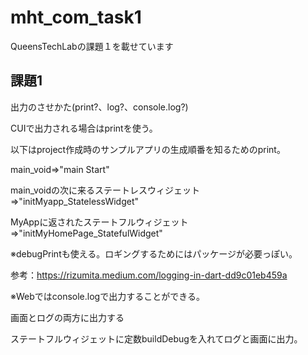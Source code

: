 # mht_com_task1

QueensTechLabの課題１を載せています

## 課題1

出力のさせかた(print?、log?、console.log?)

CUIで出力される場合はprintを使う。

以下はproject作成時のサンプルアプリの生成順番を知るためのprint。

main_void=>"main Start"

main_voidの次に来るステートレスウィジェット=>"initMyapp_StatelessWidget"

MyAppに返されたステートフルウィジェット=>"initMyHomePage_StatefulWidget"

※debugPrintも使える。ロギングするためにはパッケージが必要っぽい。

参考：https://rizumita.medium.com/logging-in-dart-dd9c01eb459a

※Webではconsole.logで出力することができる。

画面とログの両方に出力する

ステートフルウィジェットに定数buildDebugを入れてログと画面に出力。